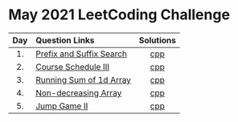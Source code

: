# May 2021 LeetCoding Challenge

| Day | Question Links                                                                                                                         |                     Solutions                      |
| :-: | :------------------------------------------------------------------------------------------------------------------------------------- | :------------------------------------------------: |
| 1.  | [Prefix and Suffix Search](https://leetcode.com/explore/challenge/card/may-leetcoding-challenge-2021/598/week-1-may-1st-may-7th/3728/) | [cpp](./01.%20Prefix%20and%20Suffix%20Search.cpp)  |
| 2.  | [Course Schedule III](https://leetcode.com/explore/challenge/card/may-leetcoding-challenge-2021/598/week-1-may-1st-may-7th/3729/)      |     [cpp](./02.%20Course%20Schedule%20III.cpp)     |
| 3.  | [Running Sum of 1d Array](https://leetcode.com/explore/challenge/card/may-leetcoding-challenge-2021/598/week-1-may-1st-may-7th/3730/)  | [cpp](./03.%20Running%20Sum%20of%201d%20Array.cpp) |
| 4.  | [Non-decreasing Array](https://leetcode.com/explore/featured/card/may-leetcoding-challenge-2021/598/week-1-may-1st-may-7th/3731/)      |     [cpp](./04.%20Non-decreasing%20Array.cpp)      |
| 5.  | [Jump Game II](https://leetcode.com/explore/challenge/card/may-leetcoding-challenge-2021/598/week-1-may-1st-may-7th/3732/)             |        [cpp](./05.%20Jump%20Game%20II.cpp)         |
